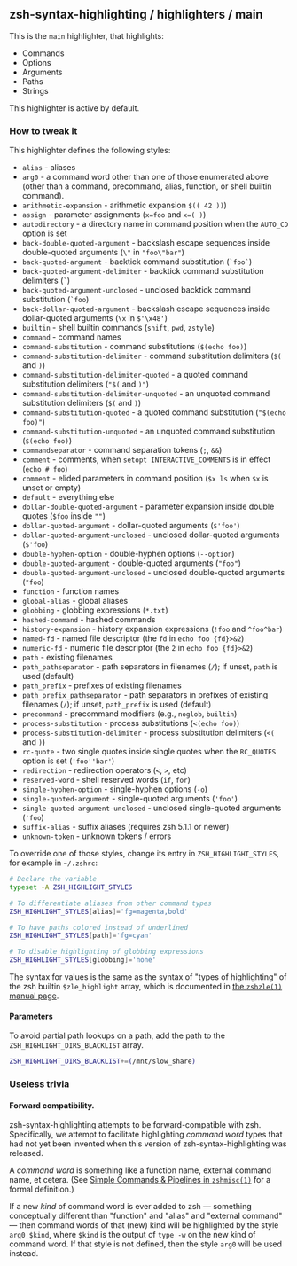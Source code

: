 zsh-syntax-highlighting / highlighters / main
---------------------------------------------

This is the `main` highlighter, that highlights:

* Commands
* Options
* Arguments
* Paths
* Strings

This highlighter is active by default.


### How to tweak it

This highlighter defines the following styles:

* `alias` - aliases
* `arg0` - a command word other than one of those enumerated above (other than a command, precommand, alias, function, or shell builtin command).
* `arithmetic-expansion` - arithmetic expansion `$(( 42 ))`)
* `assign` - parameter assignments (`x=foo` and `x=( )`)
* `autodirectory` - a directory name in command position when the `AUTO_CD` option is set
* `back-double-quoted-argument` -  backslash escape sequences inside double-quoted arguments (`\"` in `"foo\"bar"`)
* `back-quoted-argument` - backtick command substitution (`` `foo` ``)
* `back-quoted-argument-delimiter` - backtick command substitution delimiters (`` ` ``)
* `back-quoted-argument-unclosed` - unclosed backtick command substitution (`` `foo ``)
* `back-dollar-quoted-argument` -  backslash escape sequences inside dollar-quoted arguments (`\x` in `$'\x48'`)
* `builtin` - shell builtin commands (`shift`, `pwd`, `zstyle`)
* `command` - command names
* `command-substitution` - command substitutions (`$(echo foo)`)
* `command-substitution-delimiter` - command substitution delimiters (`$(` and `)`)
* `command-substitution-delimiter-quoted` - a quoted command substitution delimiters (`"$(` and `)"`)
* `command-substitution-delimiter-unquoted` - an unquoted command substitution delimiters (`$(` and `)`)
* `command-substitution-quoted` - a quoted command substitution (`"$(echo foo)"`)
* `command-substitution-unquoted` - an unquoted command substitution (`$(echo foo)`)
* `commandseparator` - command separation tokens (`;`, `&&`)
* `comment` - comments, when `setopt INTERACTIVE_COMMENTS` is in effect (`echo # foo`)
* `comment` - elided parameters in command position (`$x ls` when `$x` is unset or empty)
* `default` - everything else
* `dollar-double-quoted-argument` - parameter expansion inside double quotes (`$foo` inside `""`)
* `dollar-quoted-argument` - dollar-quoted arguments (`` $'foo' ``)
* `dollar-quoted-argument-unclosed` - unclosed dollar-quoted arguments (`` $'foo ``)
* `double-hyphen-option` - double-hyphen options (`--option`)
* `double-quoted-argument` - double-quoted arguments (`` "foo" ``)
* `double-quoted-argument-unclosed` - unclosed double-quoted arguments (`` "foo ``)
* `function` - function names
* `global-alias` - global aliases
* `globbing` - globbing expressions (`*.txt`)
* `hashed-command` - hashed commands
* `history-expansion` - history expansion expressions (`!foo` and `^foo^bar`)
* `named-fd` - named file descriptor (the `fd` in `echo foo {fd}>&2`)
* `numeric-fd` - numeric file descriptor (the `2` in `echo foo {fd}>&2`)
* `path` - existing filenames
* `path_pathseparator` - path separators in filenames (`/`); if unset, `path` is used (default)
* `path_prefix` - prefixes of existing filenames
* `path_prefix_pathseparator` - path separators in prefixes of existing filenames (`/`); if unset, `path_prefix` is used (default)
* `precommand` - precommand modifiers (e.g., `noglob`, `builtin`)
* `process-substitution` - process substitutions (`<(echo foo)`)
* `process-substitution-delimiter` - process substitution delimiters (`<(` and `)`)
* `rc-quote` - two single quotes inside single quotes when the `RC_QUOTES` option is set (`` 'foo''bar' ``)
* `redirection` - redirection operators (`<`, `>`, etc)
* `reserved-word` - shell reserved words (`if`, `for`)
* `single-hyphen-option` - single-hyphen options (`-o`)
* `single-quoted-argument` - single-quoted arguments (`` 'foo' ``)
* `single-quoted-argument-unclosed` - unclosed single-quoted arguments (`` 'foo ``)
* `suffix-alias` - suffix aliases (requires zsh 5.1.1 or newer)
* `unknown-token` - unknown tokens / errors

To override one of those styles, change its entry in `ZSH_HIGHLIGHT_STYLES`,
for example in `~/.zshrc`:

```zsh
# Declare the variable
typeset -A ZSH_HIGHLIGHT_STYLES

# To differentiate aliases from other command types
ZSH_HIGHLIGHT_STYLES[alias]='fg=magenta,bold'

# To have paths colored instead of underlined
ZSH_HIGHLIGHT_STYLES[path]='fg=cyan'

# To disable highlighting of globbing expressions
ZSH_HIGHLIGHT_STYLES[globbing]='none'
```

The syntax for values is the same as the syntax of "types of highlighting" of
the zsh builtin `$zle_highlight` array, which is documented in [the `zshzle(1)`
manual page][zshzle-Character-Highlighting].

#### Parameters

To avoid partial path lookups on a path, add the path to the `ZSH_HIGHLIGHT_DIRS_BLACKLIST` array.

```zsh
ZSH_HIGHLIGHT_DIRS_BLACKLIST+=(/mnt/slow_share)
```

### Useless trivia

#### Forward compatibility.

zsh-syntax-highlighting attempts to be forward-compatible with zsh.
Specifically, we attempt to facilitate highlighting _command word_ types that
had not yet been invented when this version of zsh-syntax-highlighting was
released.

A _command word_ is something like a function name, external command name, et
cetera.  (See
[Simple Commands & Pipelines in `zshmisc(1)`][zshmisc-Simple-Commands-And-Pipelines]
for a formal definition.)

If a new _kind_ of command word is ever added to zsh — something conceptually
different than "function" and "alias" and "external command" — then command words
of that (new) kind will be highlighted by the style `arg0_$kind`,
where `$kind` is the output of `type -w` on the new kind of command word.  If that
style is not defined, then the style `arg0` will be used instead.

[zshmisc-Simple-Commands-And-Pipelines]: http://zsh.sourceforge.net/Doc/Release/Shell-Grammar.html#Simple-Commands-_0026-Pipelines

[zshzle-Character-Highlighting]: http://zsh.sourceforge.net/Doc/Release/Zsh-Line-Editor.html#Character-Highlighting
